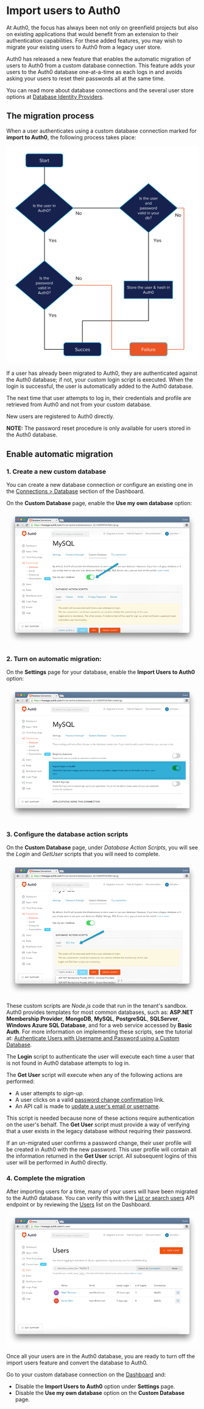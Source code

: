 # Import users to Auth0

At Auth0, the focus has always been not only on greenfield projects but also on existing applications that would benefit from an extension to their authentication capabilities. For these added features, you may wish to migrate your existing users to Auth0 from a legacy user store.

Auth0 has released a new feature that enables the automatic migration of users to Auth0 from a custom database connection. This feature adds your users to the Auth0 database one-at-a-time as each logs in and avoids asking your users to reset their passwords all at the same time.

You can read more about database connections and the several user store options at [Database Identity Providers](/connections/database).

## The migration process

When a user authenticates using a custom database connection marked for **import to Auth0**, the following process takes place:

![](/media/articles/connections/database/migrating-diagram.png)

If a user has already been migrated to Auth0, they are authenticated against the Auth0 database; if not, your custom login script is executed. When the login is successful, the user is automatically added to the Auth0 database.

The next time that user attempts to log in, their credentials and profile are retrieved from Auth0 and not from your custom database.

New users are registered to Auth0 directly.

**NOTE:** The password reset procedure is only available for users stored in the Auth0 database.

## Enable automatic migration

### 1. Create a new custom database

You can create a new database connection or configure an existing one in the [Connections > Database](${uiURL}/#/connections/database) section of the Dashboard.

On the **Custom Database** page, enable the **Use my own database** option:

![](/media/articles/connections/database/custom-database.png)

### 2. Turn on automatic migration:

On the **Settings** page for your database, enable the **Import Users to Auth0** option:

![](/media/articles/connections/database/import-users.png)

### 3. Configure the database action scripts

On the **Custom Database** page, under *Database Action Scripts*, you will see the *Login* and *GetUser* scripts that you will need to complete.

![](/media/articles/connections/database/import-scripts.png)

These custom scripts are *Node.js* code that run in the tenant's sandbox. Auth0 provides templates for most common databases, such as: **ASP.NET Membership Provider**, **MongoDB**, **MySQL**, **PostgreSQL**, **SQLServer**, **Windows Azure SQL Database**, and for a web service accessed by **Basic Auth**. For more information on implementing these scripts, see the tutorial at: [Authenticate Users with Username and Password using a Custom Database](/connections/database/mysql).

The **Login** script to authenticate the user will execute each time a user that is not found in Auth0 database attempts to log in.

The **Get User** script will execute when any of the following actions are performed:

* A user attempts to *sign-up*.
* A user clicks on a valid [password change confirmation](/libraries/lock/customization#rememberlastlogin-boolean-) link.
* An API call is made to [update a user's email or username](/api/v2#!/Users/patch_users_by_id).

This script is needed because none of these actions require authentication on the user's behalf. The **Get User** script must provide a way of verifying that a user exists in the legacy database without requiring their password.

If an un-migrated user confirms a password change, their user profile will be created in Auth0 with the new password. This user profile will contain all the information returned in the **Get User** script. All subsequent logins of this user will be performed in Auth0 directly.

### 4. Complete the migration

After importing users for a time, many of your users will have been migrated to the Auth0 database. You can verify this with the [List or search users](/api/v2#!/Users/get_users) API endpoint or by reviewing the [Users](${uiURL}/#/users) list on the Dashboard.

![](/media/articles/connections/database/migrated-users.png)

Once all your users are in the Auth0 database, you are ready to turn off the import users feature and convert the database to Auth0.

Go to your custom database connection on the [Dashboard](${uiURL}/#/connections/database) and:

* Disable the **Import Users to Auth0** option under **Settings** page.
* Disable the **Use my own database** option on the **Custom Database** page.

